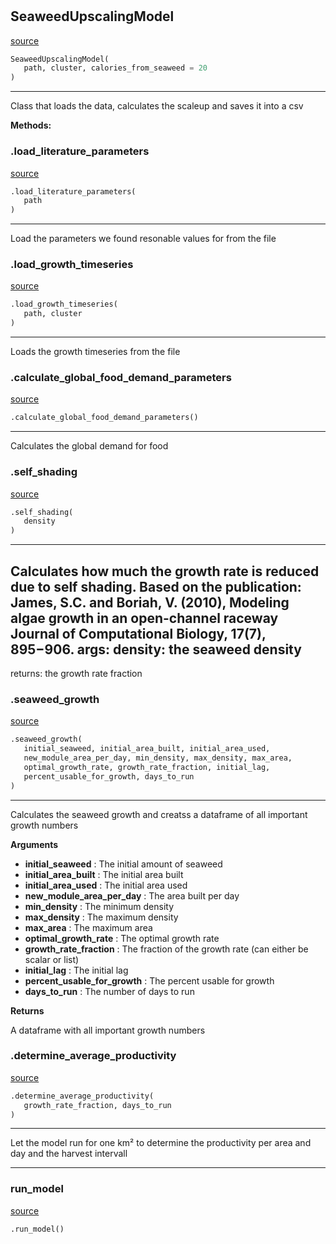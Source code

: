 #


## SeaweedUpscalingModel
[source](https://github.com/allfed/Seaweed-Upscaling-Model/blob/master/src/scaleup_model.py/#L10)
```python 
SeaweedUpscalingModel(
   path, cluster, calories_from_seaweed = 20
)
```


---
Class that loads the data, calculates the scaleup and saves it into a csv


**Methods:**


### .load_literature_parameters
[source](https://github.com/allfed/Seaweed-Upscaling-Model/blob/master/src/scaleup_model.py/#L31)
```python
.load_literature_parameters(
   path
)
```

---
Load the parameters we found resonable values for from the file

### .load_growth_timeseries
[source](https://github.com/allfed/Seaweed-Upscaling-Model/blob/master/src/scaleup_model.py/#L43)
```python
.load_growth_timeseries(
   path, cluster
)
```

---
Loads the growth timeseries from the file

### .calculate_global_food_demand_parameters
[source](https://github.com/allfed/Seaweed-Upscaling-Model/blob/master/src/scaleup_model.py/#L52)
```python
.calculate_global_food_demand_parameters()
```

---
Calculates the global demand for food

### .self_shading
[source](https://github.com/allfed/Seaweed-Upscaling-Model/blob/master/src/scaleup_model.py/#L69)
```python
.self_shading(
   density
)
```

---
Calculates how much the growth rate is reduced due to self shading.
Based on the publication:
James, S.C. and Boriah, V. (2010), Modeling algae growth
in an open-channel raceway
Journal of Computational Biology, 17(7), 895−906.
args:
density: the seaweed density
---
returns:
    the growth rate fraction

### .seaweed_growth
[source](https://github.com/allfed/Seaweed-Upscaling-Model/blob/master/src/scaleup_model.py/#L86)
```python
.seaweed_growth(
   initial_seaweed, initial_area_built, initial_area_used,
   new_module_area_per_day, min_density, max_density, max_area,
   optimal_growth_rate, growth_rate_fraction, initial_lag,
   percent_usable_for_growth, days_to_run
)
```

---
Calculates the seaweed growth and creatss a dataframe of all important
growth numbers

**Arguments**

* **initial_seaweed**  : The initial amount of seaweed
* **initial_area_built**  : The initial area built
* **initial_area_used**  : The initial area used
* **new_module_area_per_day**  : The area built per day
* **min_density**  : The minimum density
* **max_density**  : The maximum density
* **max_area**  : The maximum area
* **optimal_growth_rate**  : The optimal growth rate
* **growth_rate_fraction**  : The fraction of the growth rate (can either be scalar or list)
* **initial_lag**  : The initial lag
* **percent_usable_for_growth**  : The percent usable for growth
* **days_to_run**  : The number of days to run


**Returns**

A dataframe with all important growth numbers

### .determine_average_productivity
[source](https://github.com/allfed/Seaweed-Upscaling-Model/blob/master/src/scaleup_model.py/#L220)
```python
.determine_average_productivity(
   growth_rate_fraction, days_to_run
)
```

---
Let the model run for one km² to determine the productivity
per area and day and the harvest intervall

----


### run_model
[source](https://github.com/allfed/Seaweed-Upscaling-Model/blob/master/src/scaleup_model.py/#L259)
```python
.run_model()
```

